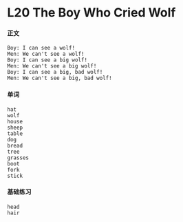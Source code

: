 # L20 The Boy Who Cried Wolf

#### 正文

    Boy: I can see a wolf!
    Men: We can't see a wolf!
    Boy: I can see a big wolf!
    Men: We can't see a big wolf!
    Boy: I can see a big, bad wolf!
    Men: We can't see a big, bad wolf!


#### 单词

    hat
    wolf
    house
    sheep
    table
    dog
    bread
    tree
    grasses
    boot
    fork
    stick

#### 基础练习

    head
    hair


